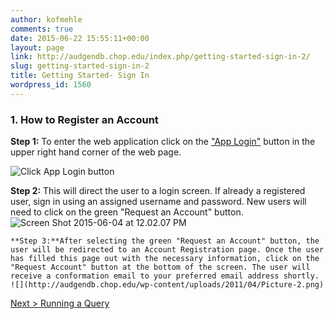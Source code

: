 ```yaml
---
author: kofmehle
comments: true
date: 2015-06-22 15:55:11+00:00
layout: page
link: http://audgendb.chop.edu/index.php/getting-started-sign-in-2/
slug: getting-started-sign-in-2
title: Getting Started- Sign In
wordpress_id: 1560
---
```


### 1. How to Register an Account






**Step 1:** To enter the web application click on the ["App Login"](https://audgendb.chop.edu/app/login/) button in the upper right hand corner of the web page.

![Click App Login button](http://audgendb.chop.edu/wp-content/uploads/2010/11/SplashPageAppClick4EAB.jpg)























**Step 2:** This will direct the user to a login screen. If already a registered user, sign in using an assigned username and password. New users will need to click on the green "Request an Account" button.![Screen Shot 2015-06-04 at 12.02.07 PM](http://audgendb.chop.edu/wp-content/uploads/2015/06/Screen-Shot-2015-06-04-at-12.02.07-PM.png)




    **Step 3:**After selecting the green "Request an Account" button, the user will be redirected to an Account Registration page. Once the user has filled this page out with the necessary information, click on the "Request Account" button at the bottom of the screen. The user will receive a conformation email to your preferred email address shortly.
    ![](http://audgendb.chop.edu/wp-content/uploads/2011/04/Picture-2.png)




[Next > Running a Query](http://audgendb.chop.edu/index.php/getting-started-running-a-query-2)
